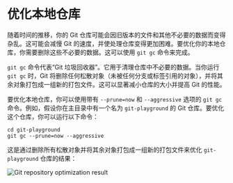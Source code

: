 # 优化本地仓库

随着时间的推移，你的 Git 仓库可能会因旧版本的文件和其他不必要的数据而变得杂乱。这可能会减慢 Git 的速度，并使处理仓库变得更加困难。要优化你的本地仓库，你需要删除这些不必要的数据。这可以使用 `git gc` 命令来完成。

`git gc` 命令代表“Git 垃圾回收器”。它用于清理仓库中不必要的数据。当你运行 `git gc` 时，Git 将删除任何松散对象（未被任何分支或标签引用的对象），并将其余对象打包成一组新的打包文件。这可以显著减小仓库的大小并提高 Git 的性能。

要优化本地仓库，你可以使用带有 `--prune=now` 和 `--aggressive` 选项的 `git gc` 命令。例如，假设你在主目录中有一个名为 `git-playground` 的 Git 仓库。要优化这个仓库，你可以运行以下命令：

```shell
cd git-playground
git gc --prune=now --aggressive
```

这是通过删除所有松散对象并将其余对象打包成一组新的打包文件来优化 `git-playground` 仓库的结果：

![Git repository optimization result](../assets/challenge-optimize-repository-step1-1.png)
